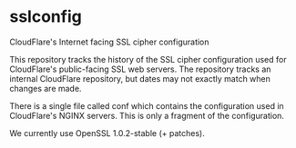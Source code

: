 sslconfig
=========

CloudFlare's Internet facing SSL cipher configuration

This repository tracks the history of the SSL cipher configuration used for
CloudFlare's public-facing SSL web servers. The repository tracks an internal
CloudFlare repository, but dates may not exactly match when changes are made.

There is a single file called conf which contains the configuration used in
CloudFlare's NGINX servers. This is only a fragment of the configuration.

We currently use OpenSSL 1.0.2-stable (+ patches).

